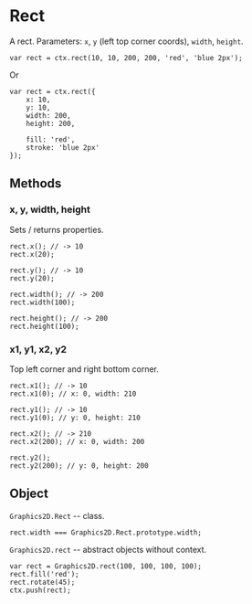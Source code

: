 Rect
===================
A rect. Parameters: `x`, `y` (left top corner coords), `width`, `height`.

	var rect = ctx.rect(10, 10, 200, 200, 'red', 'blue 2px');

Or

	var rect = ctx.rect({
		x: 10,
		y: 10,
		width: 200,
		height: 200,

		fill: 'red',
		stroke: 'blue 2px'
	});

## Methods
### x, y, width, height
Sets / returns properties.

	rect.x(); // -> 10
	rect.x(20);

	rect.y(); // -> 10
	rect.y(20);

	rect.width(); // -> 200
	rect.width(100);

	rect.height(); // -> 200
	rect.height(100);

### x1, y1, x2, y2
Top left corner and right bottom corner.

	rect.x1(); // -> 10
	rect.x1(0); // x: 0, width: 210

	rect.y1(); // -> 10
	rect.y1(0); // y: 0, height: 210

	rect.x2(); // -> 210
	rect.x2(200); // x: 0, width: 200

	rect.y2();
	rect.y2(200); // y: 0, height: 200

## Object
`Graphics2D.Rect` -- class.

	rect.width === Graphics2D.Rect.prototype.width;

`Graphics2D.rect` -- abstract objects without context.

	var rect = Graphics2D.rect(100, 100, 100, 100);
	rect.fill('red');
	rect.rotate(45);
	ctx.push(rect);